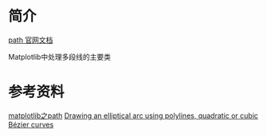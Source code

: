 # 简介
[path 官网文档](https://matplotlib.org/api/path_api.html?highlight=path#module-matplotlib.path)

Matplotlib中处理多段线的主要类





# 参考资料
[matplotlib之path](https://my.oschina.net/u/2474629/blog/1793691)
[Drawing an elliptical arc using polylines, quadratic or cubic Bézier curves](http://www.spaceroots.org/documents/ellipse/index.html)
